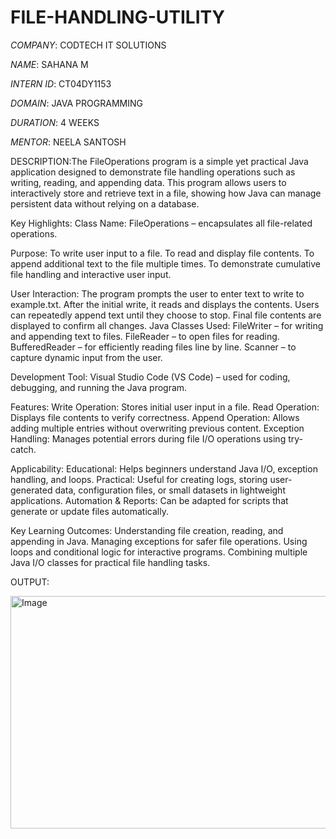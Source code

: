 # FILE-HANDLING-UTILITY

*COMPANY*: CODTECH IT SOLUTIONS

*NAME*: SAHANA M

*INTERN ID*: CT04DY1153

*DOMAIN*: JAVA PROGRAMMING

*DURATION*: 4 WEEKS

*MENTOR*: NEELA SANTOSH

DESCRIPTION:The FileOperations program is a simple yet practical Java application designed to demonstrate file handling operations such as writing, reading, and appending data. This program allows users to interactively store and retrieve text in a file, showing how Java can manage persistent data without relying on a database.

Key Highlights: Class Name: FileOperations – encapsulates all file-related operations.

Purpose: To write user input to a file. To read and display file contents. To append additional text to the file multiple times. To demonstrate cumulative file handling and interactive user input.

User Interaction: The program prompts the user to enter text to write to example.txt. After the initial write, it reads and displays the contents. Users can repeatedly append text until they choose to stop. Final file contents are displayed to confirm all changes. Java Classes Used: FileWriter – for writing and appending text to files. FileReader – to open files for reading. BufferedReader – for efficiently reading files line by line. Scanner – to capture dynamic input from the user.

Development Tool: Visual Studio Code (VS Code) – used for coding, debugging, and running the Java program.

Features: Write Operation: Stores initial user input in a file. Read Operation: Displays file contents to verify correctness. Append Operation: Allows adding multiple entries without overwriting previous content. Exception Handling: Manages potential errors during file I/O operations using try-catch.

Applicability: Educational: Helps beginners understand Java I/O, exception handling, and loops. Practical: Useful for creating logs, storing user-generated data, configuration files, or small datasets in lightweight applications. Automation & Reports: Can be adapted for scripts that generate or update files automatically.

Key Learning Outcomes: Understanding file creation, reading, and appending in Java. Managing exceptions for safer file operations. Using loops and conditional logic for interactive programs. Combining multiple Java I/O classes for practical file handling tasks.

OUTPUT:

<img width="642" height="372" alt="Image" src="https://github.com/user-attachments/assets/5933e545-38c1-4345-baa1-d7ad5f86de6a" />
